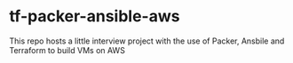# tf-packer-ansible-aws
This repo hosts a little interview project with the use of Packer, Ansbile and Terraform to build VMs on AWS
